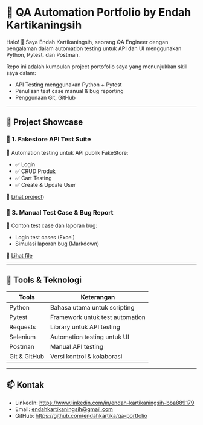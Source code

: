 # 🧪 QA Automation Portfolio by Endah Kartikaningsih

Halo! 👋 Saya Endah Kartikaningsih, seorang QA Engineer dengan pengalaman dalam automation testing untuk API dan UI menggunakan Python, Pytest, dan Postman.

Repo ini adalah kumpulan project portofolio saya yang menunjukkan skill saya dalam:

- API Testing menggunakan Python + Pytest
- Penulisan test case manual & bug reporting
- Penggunaan Git, GitHub

---

## 📁 Project Showcase

### 🔹 1. Fakestore API Test Suite
🛒 Automation testing untuk API publik FakeStore:
- ✅ Login
- ✅ CRUD Produk
- ✅ Cart Testing
- ✅ Create & Update User

🔗 [Lihat project](https://github.com/endahkartika/qa-portfolio/tree/main/fakestore-api))


### 🔹 3. Manual Test Case & Bug Report
📄 Contoh test case dan laporan bug:
- Login test cases (Excel)
- Simulasi laporan bug (Markdown)

🔗 [Lihat file]([./manual-test-cases](https://docs.google.com/spreadsheets/d/1yHbhbc4NF3JwFE-osoGiugAqB-hkj_oS2iRgHKonLtc/edit?gid=0#gid=0))

---

## 🧰 Tools & Teknologi

| Tools        | Keterangan                    |
|--------------|-------------------------------|
| Python       | Bahasa utama untuk scripting  |
| Pytest       | Framework untuk test automation |
| Requests     | Library untuk API testing     |
| Selenium     | Automation testing untuk UI   |
| Postman      | Manual API testing            |
| Git & GitHub | Versi kontrol & kolaborasi    |


---

## 📫 Kontak

- LinkedIn: https://www.linkedin.com/in/endah-kartikaningsih-bba889179
- Email: endahkartikaningsih@gmail.com
- GitHub: https://github.com/endahkartika/qa-portfolio
